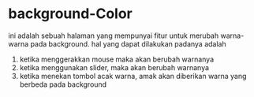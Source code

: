 # background-Color
ini adalah sebuah halaman yang mempunyai fitur untuk merubah warna-warna pada background.
hal yang dapat dilakukan padanya adalah
1. ketika menggerakkan mouse maka akan berubah warnanya
2. ketika menggunakan slider, maka akan berubah warnanya
3. ketika menekan tombol acak warna, amak akan diberikan warna yang berbeda pada background

